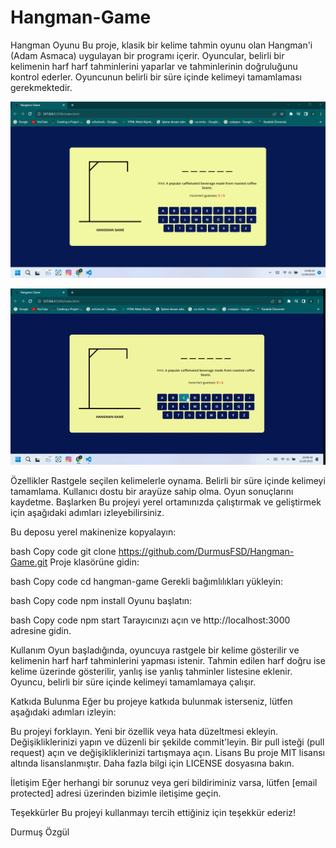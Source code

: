 # Hangman-Game

Hangman Oyunu
Bu proje, klasik bir kelime tahmin oyunu olan Hangman'i (Adam Asmaca) uygulayan bir programı içerir. Oyuncular, belirli bir kelimenin harf harf tahminlerini yaparlar ve tahminlerinin doğruluğunu kontrol ederler. Oyuncunun belirli bir süre içinde kelimeyi tamamlaması gerekmektedir.

<img src="ekran.png">

![](ezgif.com-gif-maker.gif)

Özellikler
Rastgele seçilen kelimelerle oynama.
Belirli bir süre içinde kelimeyi tamamlama.
Kullanıcı dostu bir arayüze sahip olma.
Oyun sonuçlarını kaydetme.
Başlarken
Bu projeyi yerel ortamınızda çalıştırmak ve geliştirmek için aşağıdaki adımları izleyebilirsiniz.

Bu deposu yerel makinenize kopyalayın:

bash
Copy code
git clone https://github.com/DurmusFSD/Hangman-Game.git
Proje klasörüne gidin:

bash
Copy code
cd hangman-game
Gerekli bağımlılıkları yükleyin:

bash
Copy code
npm install
Oyunu başlatın:

bash
Copy code
npm start
Tarayıcınızı açın ve http://localhost:3000 adresine gidin.

Kullanım
Oyun başladığında, oyuncuya rastgele bir kelime gösterilir ve kelimenin harf harf tahminlerini yapması istenir. Tahmin edilen harf doğru ise kelime üzerinde gösterilir, yanlış ise yanlış tahminler listesine eklenir. Oyuncu, belirli bir süre içinde kelimeyi tamamlamaya çalışır.

Katkıda Bulunma
Eğer bu projeye katkıda bulunmak isterseniz, lütfen aşağıdaki adımları izleyin:

Bu projeyi forklayın.
Yeni bir özellik veya hata düzeltmesi ekleyin.
Değişikliklerinizi yapın ve düzenli bir şekilde commit'leyin.
Bir pull isteği (pull request) açın ve değişikliklerinizi tartışmaya açın.
Lisans
Bu proje MIT lisansı altında lisanslanmıştır. Daha fazla bilgi için LICENSE dosyasına bakın.

İletişim
Eğer herhangi bir sorunuz veya geri bildiriminiz varsa, lütfen [email protected] adresi üzerinden bizimle iletişime geçin.

Teşekkürler
Bu projeyi kullanmayı tercih ettiğiniz için teşekkür ederiz!

Durmuş Özgül
